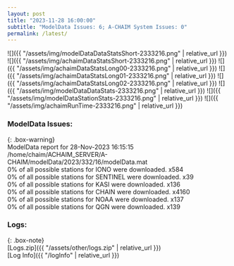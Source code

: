 ```yaml
---
layout: post
title: "2023-11-28 16:00:00"
subtitle: "ModelData Issues: 6; A-CHAIM System Issues: 0"
permalink: /latest/
---
```


![]({{ "/assets/img/modelDataDataStatsShort-2333216.png" | relative_url }})
![]({{ "/assets/img/achaimDataStatsShort-2333216.png" | relative_url }})
![]({{ "/assets/img/achaimDataStatsLong00-2333216.png" | relative_url }})
![]({{ "/assets/img/achaimDataStatsLong01-2333216.png" | relative_url }})
![]({{ "/assets/img/achaimDataStatsLong02-2333216.png" | relative_url }})
![]({{ "/assets/img/modelDataDataStats-2333216.png" | relative_url }})
![]({{ "/assets/img/modelDataStationStats-2333216.png" | relative_url }})
![]({{ "/assets/img/achaimRunTime-2333216.png" | relative_url }})


### ModelData Issues:  
  
{: .box-warning}  
 ModelData report for 28-Nov-2023 16:15:15   
 /home/chaim/ACHAIM_SERVER/A-CHAIM/modelData/2023/332/16/modelData.mat   
 0% of all possible stations for IONO were downloaded. x584   
 0% of all possible stations for SENTINEL were downloaded. x39   
 0% of all possible stations for KASI were downloaded. x136   
 0% of all possible stations for CHAIN were downloaded. x4160   
 0% of all possible stations for NOAA were downloaded. x137   
 0% of all possible stations for QGN were downloaded. x139   
  


### Logs:  
  
{: .box-note}  
[Logs.zip]({{ "/assets/other/logs.zip" | relative_url }})  
[Log Info]({{ "/logInfo" | relative_url }})  
